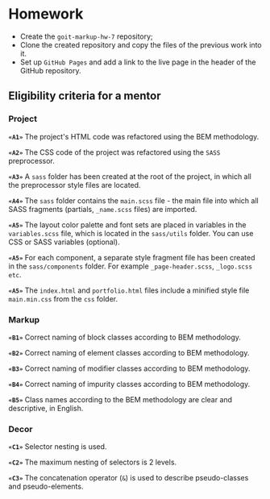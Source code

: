 # Homework

- Create the `goit-markup-hw-7` repository;
- Clone the created repository and copy the files of the previous work into it.
- Set up `GitHub Pages` and add a link to the live page in the header of the GitHub repository.

## Eligibility criteria for a mentor

### Project

**`«A1»`** The project's HTML code was refactored using the BEM methodology.

**`«A2»`** The CSS code of the project was refactored using the `SASS` preprocessor.

**`«A3»`** A `sass` folder has been created at the root of the project, in which all the
preprocessor style files are located.

**`«A4»`** The `sass` folder contains the `main.scss` file - the main file into which all SASS
fragments (partials, `_name.scss` files) are imported.

**`«A5»`** The layout color palette and font sets are placed in variables in the `variables.scss`
file, which is located in the `sass/utils` folder. You can use CSS or SASS variables (optional).

**`«A5»`** For each component, a separate style fragment file has been created in the
`sass/components` folder. For example `_page-header.scss`, `_logo.scss etc`.

**`«A5»`** The `index.html` and `portfolio.html` files include a minified style file `main.min.css`
from the `css` folder.

### Markup

**`«B1»`** Correct naming of block classes according to BEM methodology.

**`«B2»`** Correct naming of element classes according to BEM methodology.

**`«B3»`** Correct naming of modifier classes according to BEM methodology.

**`«B4»`** Correct naming of impurity classes according to BEM methodology.

**`«B5»`** Class names according to the BEM methodology are clear and descriptive, in English.

### Decor

**`«C1»`** Selector nesting is used.

**`«C2»`** The maximum nesting of selectors is 2 levels.

**`«C3»`** The concatenation operator (`&`) is used to describe pseudo-classes and pseudo-elements.
